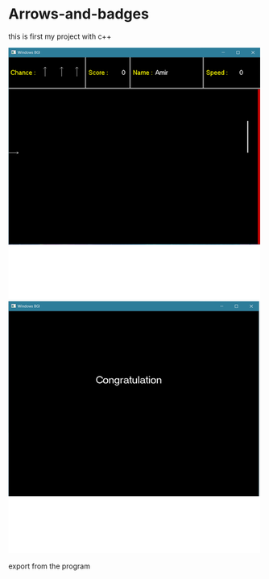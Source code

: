 # Arrows-and-badges
this is first my project with c++

![alt text](https://github.com/AmirhosseinAbutalebi/Arrows-and-badges/blob/main/Screenshot1.png)
![alt text](https://github.com/AmirhosseinAbutalebi/Arrows-and-badges/blob/main/Screenshot2.png)

export from the program
